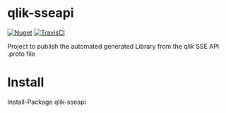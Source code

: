 # qlik-sseapi
[![Nuget](https://img.shields.io/nuget/v/qlik-sseapi.svg)](https://www.nuget.org/packages/qlik-sseapi)
[![TravisCI](https://travis-ci.com/q2g/qlik-sseapi.svg?branch=master)](https://travis-ci.com/q2g/qlik-sseapi)

Project to publish the automated generated Library from the qlik SSE API .proto file

# Install 

Install-Package qlik-sseapi
